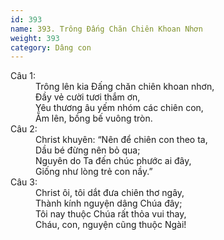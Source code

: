 ```yaml
---
id: 393
name: 393. Trông Đấng Chăn Chiên Khoan Nhơn
weight: 393
category: Dâng con
---
```

<dl><dt>Câu 1:</dt><dd data-verse="1">Trông lên kia Đấng chăn chiên khoan nhơn, <br/>Đầy vẻ cười tươi thắm ơn, <br/>Yêu thương âu yếm nhóm các chiên con, <br/>Ẵm lên, bồng bế vuông tròn. </dd><dt>Câu 2:</dt><dd data-verse="2">Christ khuyên: “Nên để chiên con theo ta, <br/>Dầu bé đừng nên bỏ qua; <br/>Nguyên do Ta đến chúc phước ai đây, <br/>Giống như lòng trẻ con nầy.” </dd><dt>Câu 3:</dt><dd data-verse="3">Christ ôi, tôi dắt đưa chiên thơ ngây, <br/>Thành kính nguyện dâng Chúa đây; <br/>Tôi nay thuộc Chúa rất thỏa vui thay, <br/>Cháu, con, nguyện cũng thuộc Ngài! </dd></dl>

